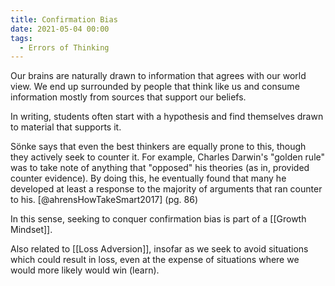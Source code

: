 ```yaml
---
title: Confirmation Bias
date: 2021-05-04 00:00
tags:
  - Errors of Thinking
---
```


Our brains are naturally drawn to information that agrees with our world view. We end up surrounded by people that think like us and consume information mostly from sources that support our beliefs.

In writing, students often start with a hypothesis and find themselves drawn to material that supports it.

Sönke says that even the best thinkers are equally prone to this, though they actively seek to counter it. For example, Charles Darwin's "golden rule" was to take note of anything that "opposed" his theories (as in, provided counter evidence). By doing this, he eventually found that many he developed at least a response to the majority of arguments that ran counter to his. [@ahrensHowTakeSmart2017] (pg. 86)

In this sense, seeking to conquer confirmation bias is part of a [[Growth Mindset]].

Also related to [[Loss Adversion]], insofar as we seek to avoid situations which could result in loss, even at the expense of situations where we would more likely would win (learn).